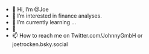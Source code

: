 - 👋 Hi, I’m @Joe
- 👀 I’m interested in finance analyses.
- 🌱 I’m currently learning ...
- 💞️ 
- 📫 How to reach me on Twitter.com/JohnnyGmbH or joetrocken.bsky.social

<!---
jroehrs/jroehrs is a ✨ special ✨ repository because its `README.md` (this file) appears on your GitHub profile.
You can click the Preview link to take a look at your changes.
--->
